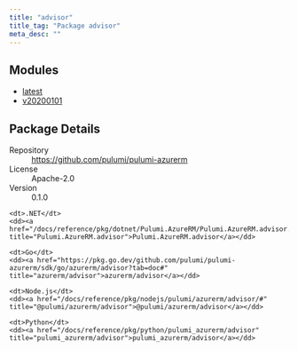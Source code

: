 ```yaml
---
title: "advisor"
title_tag: "Package advisor"
meta_desc: ""
---
```


<!-- WARNING: this file was generated by Pulumi Docs Generator. -->
<!-- Do not edit by hand unless you're certain you know what you are doing! -->



<h2 id="modules">Modules</h2>
<ul class="api">
    <li><a href="latest/" title="latest"><span class="symbol module"></span>latest</a></li>
    <li><a href="v20200101/" title="v20200101"><span class="symbol module"></span>v20200101</a></li>
</ul>

<h2 id="package-details">Package Details</h2>
<dl class="package-details">
	<dt>Repository</dt>
	<dd><a href="https://github.com/pulumi/pulumi-azurerm">https://github.com/pulumi/pulumi-azurerm</a></dd>
	<dt>License</dt>
	<dd>Apache-2.0</dd>
	<dt>Version</dt>
	<dd>0.1.0</dd>
</dl>



<dl class="tabular">

    <dt>.NET</dt>
    <dd><a href="/docs/reference/pkg/dotnet/Pulumi.AzureRM/Pulumi.AzureRM.advisor.html" title="Pulumi.AzureRM.advisor">Pulumi.AzureRM.advisor</a></dd>

    <dt>Go</dt>
    <dd><a href="https://pkg.go.dev/github.com/pulumi/pulumi-azurerm/sdk/go/azurerm/advisor?tab=doc#" title="azurerm/advisor">azurerm/advisor</a></dd>

    <dt>Node.js</dt>
    <dd><a href="/docs/reference/pkg/nodejs/pulumi/azurerm/advisor/#" title="@pulumi/azurerm/advisor">@pulumi/azurerm/advisor</a></dd>

    <dt>Python</dt>
    <dd><a href="/docs/reference/pkg/python/pulumi_azurerm/advisor" title="pulumi_azurerm/advisor">pulumi_azurerm/advisor</a></dd>

</dl>

